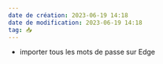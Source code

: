 ```yaml
---
date de création: 2023-06-19 14:18
date de modification: 2023-06-19 14:18
tag: 📥
---
```

- importer tous les mots de passe sur Edge